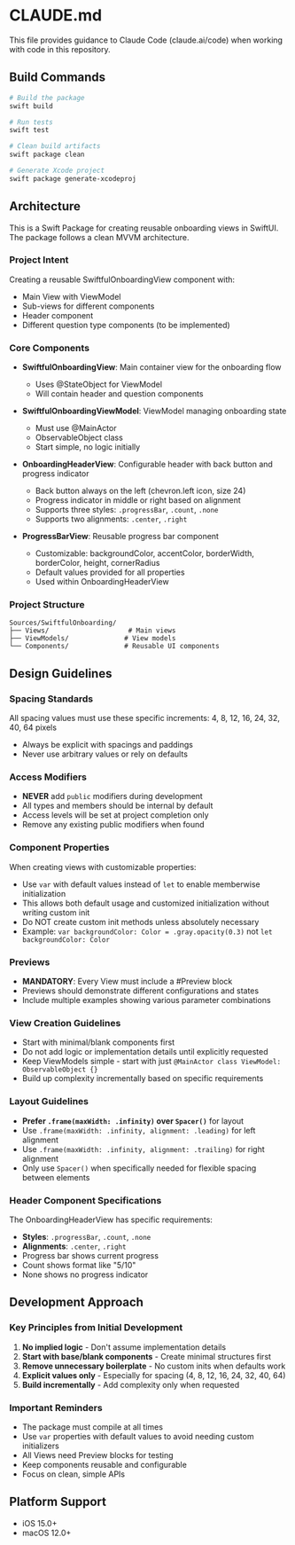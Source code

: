 # CLAUDE.md

This file provides guidance to Claude Code (claude.ai/code) when working with code in this repository.

## Build Commands

```bash
# Build the package
swift build

# Run tests
swift test

# Clean build artifacts
swift package clean

# Generate Xcode project
swift package generate-xcodeproj
```

## Architecture

This is a Swift Package for creating reusable onboarding views in SwiftUI. The package follows a clean MVVM architecture.

### Project Intent
Creating a reusable SwiftfulOnboardingView component with:
- Main View with ViewModel
- Sub-views for different components
- Header component
- Different question type components (to be implemented)

### Core Components

- **SwiftfulOnboardingView**: Main container view for the onboarding flow
  - Uses @StateObject for ViewModel
  - Will contain header and question components

- **SwiftfulOnboardingViewModel**: ViewModel managing onboarding state
  - Must use @MainActor
  - ObservableObject class
  - Start simple, no logic initially

- **OnboardingHeaderView**: Configurable header with back button and progress indicator
  - Back button always on the left (chevron.left icon, size 24)
  - Progress indicator in middle or right based on alignment
  - Supports three styles: `.progressBar`, `.count`, `.none`
  - Supports two alignments: `.center`, `.right`

- **ProgressBarView**: Reusable progress bar component
  - Customizable: backgroundColor, accentColor, borderWidth, borderColor, height, cornerRadius
  - Default values provided for all properties
  - Used within OnboardingHeaderView

### Project Structure

```
Sources/SwiftfulOnboarding/
├── Views/                    # Main views
├── ViewModels/              # View models
└── Components/              # Reusable UI components
```

## Design Guidelines

### Spacing Standards
All spacing values must use these specific increments: 4, 8, 12, 16, 24, 32, 40, 64 pixels
- Always be explicit with spacings and paddings
- Never use arbitrary values or rely on defaults

### Access Modifiers
- **NEVER** add `public` modifiers during development
- All types and members should be internal by default
- Access levels will be set at project completion only
- Remove any existing public modifiers when found

### Component Properties
When creating views with customizable properties:
- Use `var` with default values instead of `let` to enable memberwise initialization
- This allows both default usage and customized initialization without writing custom init
- Do NOT create custom init methods unless absolutely necessary
- Example: `var backgroundColor: Color = .gray.opacity(0.3)` not `let backgroundColor: Color`

### Previews
- **MANDATORY**: Every View must include a #Preview block
- Previews should demonstrate different configurations and states
- Include multiple examples showing various parameter combinations

### View Creation Guidelines
- Start with minimal/blank components first
- Do not add logic or implementation details until explicitly requested
- Keep ViewModels simple - start with just `@MainActor class ViewModel: ObservableObject {}`
- Build up complexity incrementally based on specific requirements

### Layout Guidelines
- **Prefer `.frame(maxWidth: .infinity)` over `Spacer()`** for layout
- Use `.frame(maxWidth: .infinity, alignment: .leading)` for left alignment
- Use `.frame(maxWidth: .infinity, alignment: .trailing)` for right alignment
- Only use `Spacer()` when specifically needed for flexible spacing between elements

### Header Component Specifications
The OnboardingHeaderView has specific requirements:
- **Styles**: `.progressBar`, `.count`, `.none`
- **Alignments**: `.center`, `.right`
- Progress bar shows current progress
- Count shows format like "5/10"
- None shows no progress indicator

## Development Approach

### Key Principles from Initial Development
1. **No implied logic** - Don't assume implementation details
2. **Start with base/blank components** - Create minimal structures first
3. **Remove unnecessary boilerplate** - No custom inits when defaults work
4. **Explicit values only** - Especially for spacing (4, 8, 12, 16, 24, 32, 40, 64)
5. **Build incrementally** - Add complexity only when requested

### Important Reminders
- The package must compile at all times
- Use `var` properties with default values to avoid needing custom initializers
- All Views need Preview blocks for testing
- Keep components reusable and configurable
- Focus on clean, simple APIs

## Platform Support

- iOS 15.0+
- macOS 12.0+